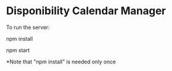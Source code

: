 # Disponibility Calendar Manager
To run the server:

npm install

npm start

*Note that "npm install" is needed only once
